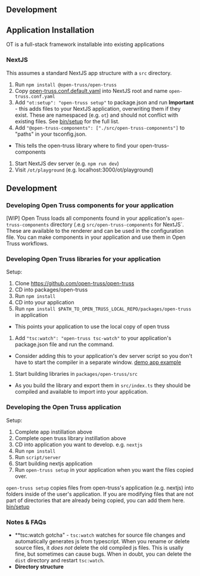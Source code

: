 ## Development

## Application Installation

OT is a full-stack framework installable into existing applications

### NextJS

This assumes a standard NextJS app structure with a `src` directory.

1. Run `npm install @open-truss/open-truss`
1. Copy [open-truss.conf.default.yaml](packages/open-truss/nextjs/open-truss.conf.default.yaml) into NextJS root and name `open-truss.conf.yaml`
1. Add `"ot:setup": "open-truss setup"` to package.json and run
  **Important** - this adds files to your NextJS application, overwriting them if they exist. These are namespaced (e.g. `ot`) and should not conflict with existing files. See [bin/setup](../packages/open-truss/bin/setup) for the full list.
1. Add `"@open-truss-components": ["./src/open-truss-components"]` to "paths" in your tsconfig.json.
  - This tells the open-truss library where to find your open-truss-components
1. Start NextJS dev server (e.g. `npm run dev`)
1. Visit `/ot/playground` (e.g. localhost:3000/ot/playground)

## Development

### Developing Open Truss components for your application

[WIP] Open Truss loads all components found in your application's `open-truss-components` directory (.e.g `src/open-truss-components` for NextJS`. These are available to the renderer and can be used in the configuration file. You can make components in your application and use them in Open Truss workflows.

### Developing Open Truss libraries for your application

Setup:

1. Clone https://github.com/open-truss/open-truss
1. CD into packages/open-truss
1. Run `npm install`
1. CD into your application
1. Run `npm install $PATH_TO_OPEN_TRUSS_LOCAL_REPO/packages/open-truss` in application
  - This points your application to use the local copy of open truss
1. Add `"tsc:watch": "open-truss tsc-watch"` to your application's package.json file and run the command.
  - Consider adding this to your application's dev server script so you don't have to start the compiler in a separate window. [demo app example](../demo-app/script/server)
1. Start building libraries in `packages/open-truss/src`
  - As you build the library and export them in `src/index.ts` they should be compiled and available to import into your application.

### Developing the Open Truss application

Setup:

1. Complete app instillation above
1. Complete open truss library instillation above
1. CD into application you want to develop. e.g. `nextjs`
1. Run `npm install`
1. Run `script/server`
1. Start building nextjs application
1. Run `open-truss setup` in your application when you want the files copied over.

`open-truss setup` copies files from open-truss's application (e.g. nextjs) into folders inside of the user's application. If you are modifying files that are not part of directories that are already being copied, you can add them here. [bin/setup](../packages/open-truss/bin/setup)

### Notes & FAQs

- **tsc:watch gotcha" - `tsc:watch` watches for source file changes and automatically generates js from typescript. When you rename or delete source files, it _does not_ delete the old compiled js files. This is usally fine, but sometimes can cause bugs. When in doubt, you can delete the `dist` directory and restart `tsc:watch`.
- **Directory structure**

